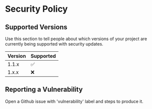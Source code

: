 # Security Policy

## Supported Versions

Use this section to tell people about which versions of your project are
currently being supported with security updates.

| Version | Supported          |
| ------- | ------------------ |
| 1.1.x   | :white_check_mark: |
| 1.x.x   | :x:                |

## Reporting a Vulnerability

Open a Github issue with 'vulnerability' label and steps to produce it.

